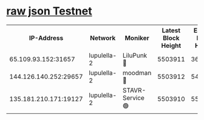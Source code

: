 [raw json Testnet](https://rpc-check.jaclalt.stavr.tech/jaclalt/rpc-jaclalt-result.json)
=

<table><tr><th>IP-Address</th><th>Network</th><th>Moniker</th><th>Latest Block Height</th><th>Earliest Block Height</th><th>Catching Up</th><th>Voting Power</th><th>Scan Time</th></tr><tr><td>65.109.93.152:31657</td><td>lupulella-2</td><td>LiluPunk 🔴</td><td>5503911</td><td>3688866</td><td>False</td><td>685033</td><td>2023-11-30T15:55:09.961083068UTC</td></tr><tr><td>144.126.140.252:29657</td><td>lupulella-2</td><td>moodman 🔴</td><td>5503912</td><td>5403912</td><td>False</td><td>769094</td><td>2023-11-30T15:55:16.901392078UTC</td></tr><tr><td>135.181.210.171:19127</td><td>lupulella-2</td><td>STAVR-Service 🟢</td><td>5503910</td><td>5501201</td><td>False</td><td>0</td><td>2023-11-30T15:55:09.636362139UTC</td></tr></table>

